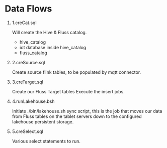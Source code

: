 
# Data Flows

1. 1.creCat.sql

    Will create the Hive & Fluss catalog.

    - hive_catalog
    - iot database inside hive_catalog
    - fluss_catalog

2. 2.creSource.sql

    Create source flink tables, to be populated by mqtt connector.

3.  3.creTarget.sql

    Create our Fluss Target tables
    Execute the insert jobs.

4. 4.runLakehouse.bsh
 
   Initiate ./bin/lakehouse.sh sync script, this is the job that moves our data from Fluss tables on the tablet servers down to the configured lakehouse persistent storage.

5. 5.creSelect.sql
   
    Various select statements to run.

